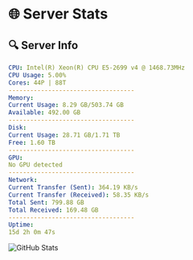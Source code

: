 # 🌐 Server Stats
## 🔍 Server Info
```yaml
CPU: Intel(R) Xeon(R) CPU E5-2699 v4 @ 1468.73MHz
CPU Usage: 5.00%
Cores: 44P | 88T
-----------------------------------
Memory:
Current Usage: 8.29 GB/503.74 GB
Available: 492.00 GB
-----------------------------------
Disk:
Current Usage: 28.71 GB/1.71 TB
Free: 1.60 TB
-----------------------------------
GPU:
No GPU detected
-----------------------------------
Network:
Current Transfer (Sent): 364.19 KB/s
Current Transfer (Received): 58.35 KB/s
Total Sent: 799.88 GB
Total Received: 169.48 GB
-----------------------------------
Uptime:
15d 2h 0m 47s
```
![GitHub Stats](https://img.shields.io/badge/Updated-2025-05-04_19:09:35-blue)
